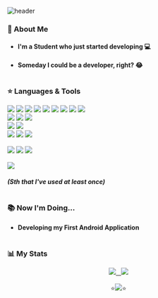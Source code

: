 ![header](https://capsule-render.vercel.app/api?type=rect&color=gradient&text=%20Hello!%20&height=150&fontSize=50&fontAlign=30&textBg=true&desc=I'm%20GukJang&&descSize=35&descAlign=67&descAlignY=52&animation=scaleIn)

### 👋 About Me
* #### I'm a **Student** who just started developing 💻
* #### Someday I could be a developer, right? 😂<br></br>

### ⭐️ Languages & Tools
<img src="https://img.shields.io/badge/C-A8B9CC?style=flat-square&logo=c&logoColor=white"/></a>
<img src="https://img.shields.io/badge/Java-007396?style=flat-square&logo=Java&logoColor=white"/></a>
<img src="https://img.shields.io/badge/Kotlin-7F52FF?style=flat-square&logo=Kotlin&logoColor=white"/></a>
<img src="https://img.shields.io/badge/Swift-FA7343?style=flat-square&logo=Swift&logoColor=white"/></a>
<img src="https://img.shields.io/badge/Python-3776AB?style=flat-square&logo=python&logoColor=white"/></a>
<img src="https://img.shields.io/badge/CSS-00AADC?&style=flat-square&logo=css3&logoColor=white"/></a>
<img src="https://img.shields.io/badge/HTML-E34F26?style=flat-square&logo=html5&logoColor=white"/></a>
<img src="https://img.shields.io/badge/JavaScript-F7DF1E?style=flat-square&logo=JavaScript&logoColor=white"/></a>
<img src="https://img.shields.io/badge/Node.js-339933?style=flat-square&logo=node.js&logoColor=white"/></a>
<br>
<img src="https://img.shields.io/badge/Ubuntu-E95420?style=flat-square&logo=ubuntu&logoColor=white"/></a>
<img src="https://img.shields.io/badge/Android-3DDC84?style=flat-square&logo=android&logoColor=white"/></a>
<img src="https://img.shields.io/badge/Amazon_AWS-FF9900?style=flat-square&logo=amazon-aws&logoColor=white"/></a>
<br>
<img src="https://img.shields.io/badge/MySQL-4479A1?style=flat-square&logo=mysql&logoColor=white"/></a>
<img src="https://img.shields.io/badge/MongoDB-47A248?style=flat-square&logo=mongodb&logoColor=white"/></a>
<br>
<img src="https://img.shields.io/badge/Arduino-00979D?style=flat-square&logo=Arduino&logoColor=white"/></a>
<img src="https://img.shields.io/badge/Ardroid_Studio-3DDC84?style=flat-square&logo=android-studio&logoColor=white"/></a>
<img src="https://img.shields.io/badge/Xcode-147EFB?style=flat-square&logo=Xcode&logoColor=white"/></a>
<br><br>
<img src="https://aleen42.github.io/badges/src/photoshop.svg"/></a>
<img src="https://aleen42.github.io/badges/src/premiere.svg"/></a>
<img src="https://aleen42.github.io/badges/src/after_effects.svg"/></a>
<br><br>
<a href="https://solved.ac/gukjang1997">
    <img src="http://mazassumnida.wtf/api/mini/generate_badge?boj=gukjang1997" />
  <!-- api/v2/ -->
 </a>

##### *(Sth that I've used at least once)*<br></br>

<!-- <img src="https://img.shields.io/badge/NodeJS-FA7343?style=for-the-badge&logo=JS&logoColor=white"/></a> -->

### 📚 Now I'm Doing...
* #### Developing my **First Android Application**<br></br>

### 📊 My Stats
<!-- [![Top Langs](https://github-readme-stats.vercel.app/api/top-langs/?username=NASA-GukJang&langs_count=10&layout=compact)](https://github.com/anuraghazra/github-readme-stats)&nbsp;&nbsp;&nbsp;
<a href="https://solved.ac/gukjang1997"><img src="http://mazassumnida.wtf/api/v2/generate_badge?boj=gukjang1997" /></a> -->

<div align="center">
  <a href="https://github.com/anuraghazra/github-readme-stats">
    <img src="https://github-readme-stats.vercel.app/api/top-langs/?username=NASA-GukJang&langs_count=10&layout=compact" />&nbsp;&nbsp;
  </a>
  <a href="https://github.com/anuraghazra/github-readme-stats">
    <img src="https://github-readme-stats.vercel.app/api/wakatime?username=@GukJang&layout=compact" />
  </a>
</div>

<br>
<div align="center">
  ⭐️<img src="https://img.shields.io/badge/NASA-004088?style=for-the-badge&logo=NASA&logoColor=white"/></a>⭐️
</div>

